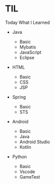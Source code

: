 # TIL

Today What I Learned

- Java
  - Basic
  - Mybatis
  - JavaScript
  - Eclipse
  
- HTML
  - Basic
  - CSS
  - JSP
  
- Spring
  - Basic
  - STS

- Android
  - Basic
  - Java
  - Android Studio
  - Kotlin
  
- Python
  - Basic
  - Vscode
  - GameTest
